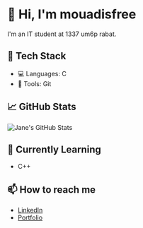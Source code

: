 # 👋 Hi, I'm mouadisfree

I'm an IT student at 1337 um6p rabat.

## 🔧 Tech Stack
- 💻 Languages: C
- 🧰 Tools: Git

## 📈 GitHub Stats
![Jane's GitHub Stats](https://github-readme-stats.vercel.app/api?username=janedoe&show_icons=true&hide_title=true)

## 🌱 Currently Learning
- C++

## 📫 How to reach me
- [LinkedIn](https://www.linkedin.com/in/janedoe)
- [Portfolio](https://janedoe.dev)

